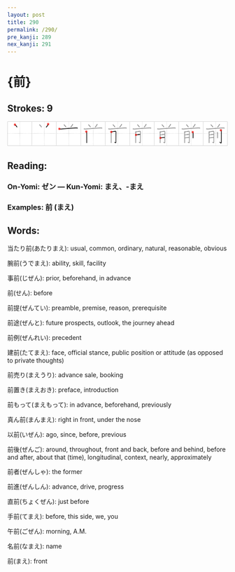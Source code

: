 ```yaml
---
layout: post
title: 290
permalink: /290/
pre_kanji: 289
nex_kanji: 291
---
```


# {前}

## Strokes: 9

<div class="stroke"><img src="../images/E5898D.png" /></div>

## Reading:

### On-Yomi: ゼン &mdash; Kun-Yomi: まえ、-まえ

### Examples: 前 (まえ)

## Words:

当たり前(あたりまえ): usual, common, ordinary, natural, reasonable, obvious

腕前(うでまえ): ability, skill, facility

事前(じぜん): prior, beforehand, in advance

前(せん): before

前提(ぜんてい): preamble, premise, reason, prerequisite

前途(ぜんと): future prospects, outlook, the journey ahead

前例(ぜんれい): precedent

建前(たてまえ): face, official stance, public position or attitude (as opposed to private thoughts)

前売り(まえうり): advance sale, booking

前置き(まえおき): preface, introduction

前もって(まえもって): in advance, beforehand, previously

真ん前(まんまえ): right in front, under the nose

以前(いぜん): ago, since, before, previous

前後(ぜんご): around, throughout, front and back, before and behind, before and after, about that (time), longitudinal, context, nearly, approximately

前者(ぜんしゃ): the former

前進(ぜんしん): advance, drive, progress

直前(ちょくぜん): just before

手前(てまえ): before, this side, we, you

午前(ごぜん): morning, A.M.

名前(なまえ): name

前(まえ): front
